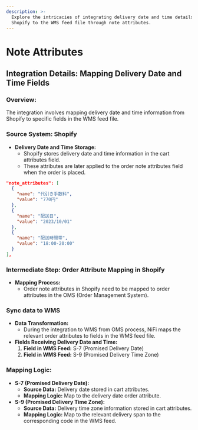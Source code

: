 ```yaml
---
description: >-
  Explore the intricacies of integrating delivery date and time details from
  Shopify to the WMS feed file through note attributes.
---
```


# Note Attributes

## Integration Details: Mapping Delivery Date and Time Fields

### Overview:

The integration involves mapping delivery date and time information from Shopify to specific fields in the WMS feed file.

### Source System: Shopify

* **Delivery Date and Time Storage:**
  * Shopify stores delivery date and time information in the cart attributes field.
  * These attributes are later applied to the order note attributes field when the order is placed.

```json
"note_attributes": [
  {
    "name": "代引き手数料",
    "value": "770円"
  },
  {
    "name": "配送日",
    "value": "2023/10/01"
  },
  {
    "name": "配送時間帯",
    "value": "18:00-20:00"
  }
],
```

### Intermediate Step: Order Attribute Mapping in Shopify

* **Mapping Process:**
  * Order note attributes in Shopify need to be mapped to order attributes in the OMS (Order Management System).

### Sync data to WMS

* **Data Transformation:**
  * During the integration to WMS from OMS process, NiFi maps the relevant order attributes to fields in the WMS feed file.
* **Fields Receiving Delivery Date and Time:**
  1. **Field in WMS Feed:** S-7 (Promised Delivery Date)
  2. **Field in WMS Feed:** S-9 (Promised Delivery Time Zone)

### Mapping Logic:

* **S-7 (Promised Delivery Date):**
  * **Source Data:** Delivery date stored in cart attributes.
  * **Mapping Logic:** Map to the delivery date order attribute.
* **S-9 (Promised Delivery Time Zone):**
  * **Source Data:** Delivery time zone information stored in cart attributes.
  * **Mapping Logic:** Map to the relevant delivery span to the corresponding code in the WMS feed.
